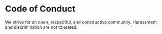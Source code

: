 # Code of Conduct
We strive for an open, respectful, and constructive community. Harassment and discrimination are not tolerated.
